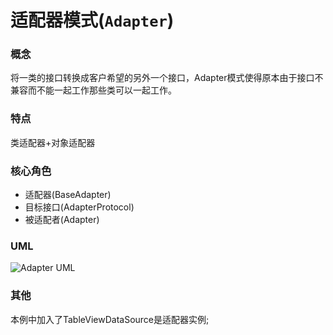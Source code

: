 # 适配器模式(`Adapter`)

### 概念
将一类的接口转换成客户希望的另外一个接口，Adapter模式使得原本由于接口不兼容而不能一起工作那些类可以一起工作。

### 特点
类适配器+对象适配器

### 核心角色
* 适配器(BaseAdapter)
* 目标接口(AdapterProtocol)
* 被适配者(Adapter)

### UML
![Adapter UML](https://upload-images.jianshu.io/upload_images/1893416-32c8e5b5903d4935.png?imageMogr2/auto-orient/strip%7CimageView2/2/w/1240)

### 其他
本例中加入了TableViewDataSource是适配器实例;
